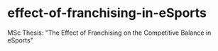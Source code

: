 # effect-of-franchising-in-eSports
MSc Thesis: "The Effect of Franchising on the Competitive Balance in eSports"
